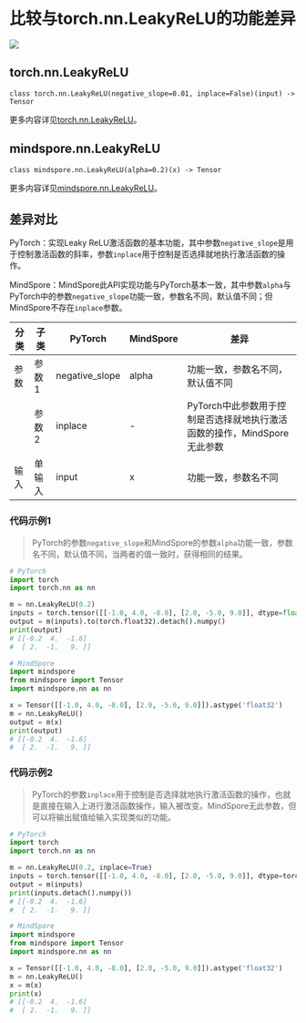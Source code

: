 # 比较与torch.nn.LeakyReLU的功能差异

<a href="https://gitee.com/mindspore/docs/blob/r2.0/docs/mindspore/source_zh_cn/note/api_mapping/pytorch_diff/LeakyReLU.md" target="_blank"><img src="https://mindspore-website.obs.cn-north-4.myhuaweicloud.com/website-images/r2.0/resource/_static/logo_source.png"></a>

## torch.nn.LeakyReLU

```text
class torch.nn.LeakyReLU(negative_slope=0.01, inplace=False)(input) -> Tensor
```

更多内容详见[torch.nn.LeakyReLU](https://pytorch.org/docs/1.8.1/generated/torch.nn.LeakyReLU.html)。

## mindspore.nn.LeakyReLU

```text
class mindspore.nn.LeakyReLU(alpha=0.2)(x) -> Tensor
```

更多内容详见[mindspore.nn.LeakyReLU](https://mindspore.cn/docs/zh-CN/r2.0/api_python/nn/mindspore.nn.LeakyReLU.html)。

## 差异对比

PyTorch：实现Leaky ReLU激活函数的基本功能，其中参数`negative_slope`是用于控制激活函数的斜率，参数`inplace`用于控制是否选择就地执行激活函数的操作。

MindSpore：MindSpore此API实现功能与PyTorch基本一致，其中参数`alpha`与PyTorch中的参数`negative_slope`功能一致，参数名不同，默认值不同；但MindSpore不存在`inplace`参数。

| 分类 | 子类 |PyTorch | MindSpore | 差异 |
| --- | --- | --- | --- |---|
|参数 | 参数1 | negative_slope | alpha |功能一致，参数名不同，默认值不同 |
| | 参数2 | inplace | - | PyTorch中此参数用于控制是否选择就地执行激活函数的操作，MindSpore无此参数|
|输入 | 单输入 | input | x | 功能一致，参数名不同|

### 代码示例1

> PyTorch的参数`negative_slope`和MindSpore的参数`alpha`功能一致，参数名不同，默认值不同，当两者的值一致时，获得相同的结果。

```python
# PyTorch
import torch
import torch.nn as nn

m = nn.LeakyReLU(0.2)
inputs = torch.tensor([[-1.0, 4.0, -8.0], [2.0, -5.0, 9.0]], dtype=float)
output = m(inputs).to(torch.float32).detach().numpy()
print(output)
# [[-0.2  4.  -1.6]
#  [ 2.  -1.   9. ]]

# MindSpore
import mindspore
from mindspore import Tensor
import mindspore.nn as nn

x = Tensor([[-1.0, 4.0, -8.0], [2.0, -5.0, 9.0]]).astype('float32')
m = nn.LeakyReLU()
output = m(x)
print(output)
# [[-0.2  4.  -1.6]
#  [ 2.  -1.   9. ]]
```

### 代码示例2

> PyTorch的参数`inplace`用于控制是否选择就地执行激活函数的操作，也就是直接在输入上进行激活函数操作，输入被改变。MindSpore无此参数，但可以将输出赋值给输入实现类似的功能。

```python
# PyTorch
import torch
import torch.nn as nn

m = nn.LeakyReLU(0.2, inplace=True)
inputs = torch.tensor([[-1.0, 4.0, -8.0], [2.0, -5.0, 9.0]], dtype=torch.float32)
output = m(inputs)
print(inputs.detach().numpy())
# [[-0.2  4.  -1.6]
#  [ 2.  -1.   9. ]]

# MindSpore
import mindspore
from mindspore import Tensor
import mindspore.nn as nn

x = Tensor([[-1.0, 4.0, -8.0], [2.0, -5.0, 9.0]]).astype('float32')
m = nn.LeakyReLU()
x = m(x)
print(x)
# [[-0.2  4.  -1.6]
#  [ 2.  -1.   9. ]]
```
